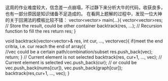 这周的作业难度较大，信念差一点崩塌，不过静下来分析大牛的代码，收获良多，也有一部分原因是知识储备不足造成的。
在看网上题解的过程中，发现一位大神的关于回溯法的模板比较不错：
vector<vector<int>> main(...){
    vector<vector<int>>res;  // Store the result, could be other container
    backtrack(res, ...);  // Recursion function to fill the res
    return res;
}

void backtrack(vector<vector<int>>& res, int cur, ..., vector<int>vec){
    if(meet the end critria, i.e. cur reach the end of array){  
        //vec could be a certain path/combination/subset
        res.push_back(vec);
        return;
    }
    // Current element is not selected
    backtrack(res, cur+1, ..., vec);
    // Current element is selected
    vec.push_back(cur); // or could be vec.push_back(nums[cur]), vec.push_back(graph[cur]);
    backtrack(res,cur+1, ..., vec);
}
